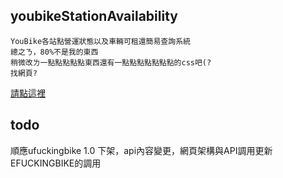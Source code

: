 ## youbikeStationAvailability
	YouBike各站點營運狀態以及車輛可租還簡易查詢系統
	總之ㄋ，80%不是我的東西
	稍微改ㄌ一點點點點點東西還有一點點點點點點點的css吧(?
	找網頁?
	
[請點這裡](Https://cingyan.github.io/youbikeStationAvailability/)
## todo
順應ufuckingbike 1.0 下架，api內容變更，網頁架構與API調用更新
EFUCKINGBIKE的調用
